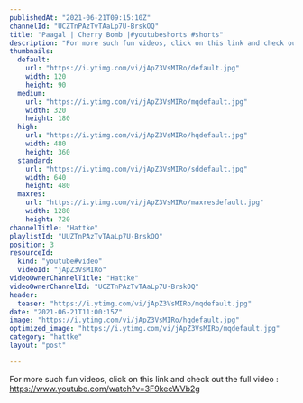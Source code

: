 ```yaml
---
publishedAt: "2021-06-21T09:15:10Z"
channelId: "UCZTnPAzTvTAaLp7U-BrskOQ"
title: "Paagal | Cherry Bomb |#youtubeshorts #shorts"
description: "For more such fun videos, click on this link and check out the full video : https://www.youtube.com/watch?v=3F9kecWVb2g"
thumbnails:
  default:
    url: "https://i.ytimg.com/vi/jApZ3VsMIRo/default.jpg"
    width: 120
    height: 90
  medium:
    url: "https://i.ytimg.com/vi/jApZ3VsMIRo/mqdefault.jpg"
    width: 320
    height: 180
  high:
    url: "https://i.ytimg.com/vi/jApZ3VsMIRo/hqdefault.jpg"
    width: 480
    height: 360
  standard:
    url: "https://i.ytimg.com/vi/jApZ3VsMIRo/sddefault.jpg"
    width: 640
    height: 480
  maxres:
    url: "https://i.ytimg.com/vi/jApZ3VsMIRo/maxresdefault.jpg"
    width: 1280
    height: 720
channelTitle: "Hattke"
playlistId: "UUZTnPAzTvTAaLp7U-BrskOQ"
position: 3
resourceId:
  kind: "youtube#video"
  videoId: "jApZ3VsMIRo"
videoOwnerChannelTitle: "Hattke"
videoOwnerChannelId: "UCZTnPAzTvTAaLp7U-BrskOQ"
header:
  teaser: "https://i.ytimg.com/vi/jApZ3VsMIRo/mqdefault.jpg"
date: "2021-06-21T11:00:15Z"
image: "https://i.ytimg.com/vi/jApZ3VsMIRo/hqdefault.jpg"
optimized_image: "https://i.ytimg.com/vi/jApZ3VsMIRo/mqdefault.jpg"
category: "hattke"
layout: "post"

---
```

For more such fun videos, click on this link and check out the full video : https://www.youtube.com/watch?v=3F9kecWVb2g